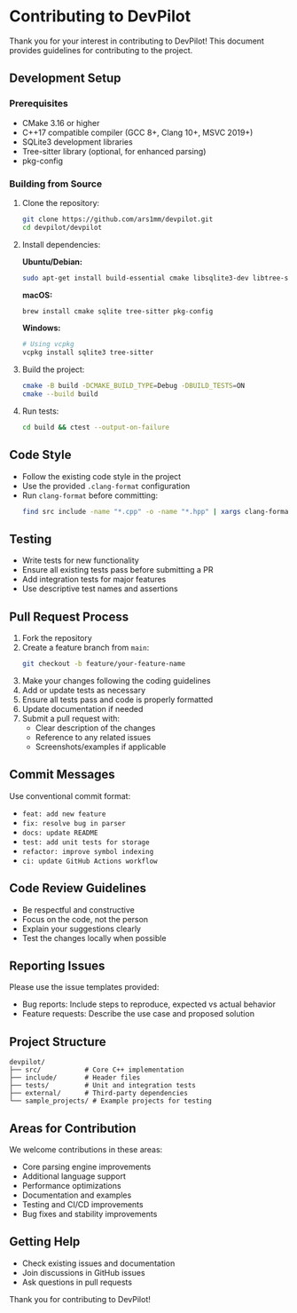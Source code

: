 # Contributing to DevPilot

Thank you for your interest in contributing to DevPilot! This document provides guidelines for contributing to the project.

## Development Setup

### Prerequisites

- CMake 3.16 or higher
- C++17 compatible compiler (GCC 8+, Clang 10+, MSVC 2019+)
- SQLite3 development libraries
- Tree-sitter library (optional, for enhanced parsing)
- pkg-config

### Building from Source

1. Clone the repository:
   ```bash
   git clone https://github.com/ars1mm/devpilot.git
   cd devpilot/devpilot
   ```

2. Install dependencies:
   
   **Ubuntu/Debian:**
   ```bash
   sudo apt-get install build-essential cmake libsqlite3-dev libtree-sitter-dev pkg-config
   ```
   
   **macOS:**
   ```bash
   brew install cmake sqlite tree-sitter pkg-config
   ```
   
   **Windows:**
   ```bash
   # Using vcpkg
   vcpkg install sqlite3 tree-sitter
   ```

3. Build the project:
   ```bash
   cmake -B build -DCMAKE_BUILD_TYPE=Debug -DBUILD_TESTS=ON
   cmake --build build
   ```

4. Run tests:
   ```bash
   cd build && ctest --output-on-failure
   ```

## Code Style

- Follow the existing code style in the project
- Use the provided `.clang-format` configuration
- Run `clang-format` before committing:
  ```bash
  find src include -name "*.cpp" -o -name "*.hpp" | xargs clang-format -i
  ```

## Testing

- Write tests for new functionality
- Ensure all existing tests pass before submitting a PR
- Add integration tests for major features
- Use descriptive test names and assertions

## Pull Request Process

1. Fork the repository
2. Create a feature branch from `main`:
   ```bash
   git checkout -b feature/your-feature-name
   ```
3. Make your changes following the coding guidelines
4. Add or update tests as necessary
5. Ensure all tests pass and code is properly formatted
6. Update documentation if needed
7. Submit a pull request with:
   - Clear description of the changes
   - Reference to any related issues
   - Screenshots/examples if applicable

## Commit Messages

Use conventional commit format:
- `feat: add new feature`
- `fix: resolve bug in parser`
- `docs: update README`
- `test: add unit tests for storage`
- `refactor: improve symbol indexing`
- `ci: update GitHub Actions workflow`

## Code Review Guidelines

- Be respectful and constructive
- Focus on the code, not the person
- Explain your suggestions clearly
- Test the changes locally when possible

## Reporting Issues

Please use the issue templates provided:
- Bug reports: Include steps to reproduce, expected vs actual behavior
- Feature requests: Describe the use case and proposed solution

## Project Structure

```
devpilot/
├── src/           # Core C++ implementation
├── include/       # Header files
├── tests/         # Unit and integration tests
├── external/      # Third-party dependencies
└── sample_projects/ # Example projects for testing
```

## Areas for Contribution

We welcome contributions in these areas:
- Core parsing engine improvements
- Additional language support
- Performance optimizations
- Documentation and examples
- Testing and CI/CD improvements
- Bug fixes and stability improvements

## Getting Help

- Check existing issues and documentation
- Join discussions in GitHub issues
- Ask questions in pull requests

Thank you for contributing to DevPilot!
